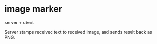 # image marker
server + client

Server stamps received text to received image, and sends result back as PNG.
